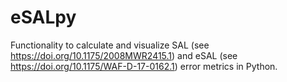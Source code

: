 # eSALpy

Functionality to calculate and visualize SAL (see https://doi.org/10.1175/2008MWR2415.1) and eSAL (see https://doi.org/10.1175/WAF-D-17-0162.1) error metrics in Python.

